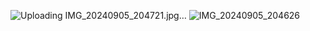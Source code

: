 ![Uploading IMG_20240905_204721.jpg…]()
![IMG_20240905_204626](https://github.com/user-attachments/assets/f91a5603-f9e8-4608-b430-fc6531b5556e)

